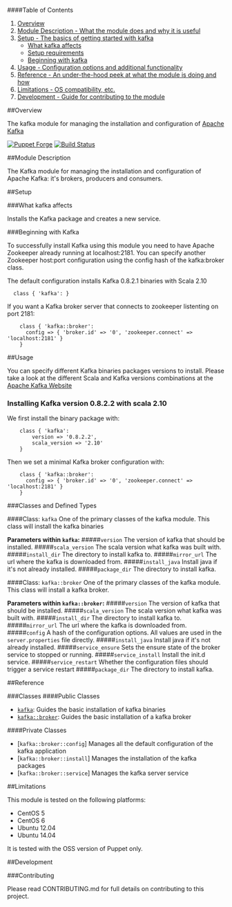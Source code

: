 ####Table of Contents

1. [Overview](#overview)
2. [Module Description - What the module does and why it is useful](#module-description)
3. [Setup - The basics of getting started with kafka](#setup)
    * [What kafka affects](#what-kafka-affects)
    * [Setup requirements](#setup-requirements)
    * [Beginning with kafka](#beginning-with-kafka)
4. [Usage - Configuration options and additional functionality](#usage)
5. [Reference - An under-the-hood peek at what the module is doing and how](#reference)
5. [Limitations - OS compatibility, etc.](#limitations)
6. [Development - Guide for contributing to the module](#development)

##Overview

The kafka module for managing the installation and configuration of [Apache Kafka](http://kafka.apache.org)

[![Puppet Forge](http://img.shields.io/puppetforge/v/puppet/kafka.svg)](https://forge.puppetlabs.com/puppet/kafka) [![Build Status](https://travis-ci.org/voxpupuli/puppet-kafka.png?branch=master)](https://travis-ci.org/voxpupuli/puppet-kafka)

##Module Description

The Kafka module for managing the installation and configuration of Apache Kafka: it's brokers, producers and consumers.

##Setup

###What kafka affects

Installs the Kafka package and creates a new service.

###Beginning with Kafka

To successfully install Kafka using this module you need to have Apache Zookeeper already running at localhost:2181. You can specify another Zookeeper host:port configuration using the config hash of the kafka:broker class.

The default configuration installs Kafka 0.8.2.1 binaries with Scala 2.10

```puppet
  class { 'kafka': }
```

If you want a Kafka broker server that connects to zookeeper listenting on port 2181:

```puppet
	class { 'kafka::broker':
	  config => { 'broker.id' => '0', 'zookeeper.connect' => 'localhost:2181' }
	}
```

##Usage

You can specify different Kafka binaries packages versions to install. Please take a look at the different Scala and Kafka versions combinations at the [Apache Kafka Website](http://kafka.apache.org/downloads.html)

### Installing Kafka version 0.8.2.2 with scala 2.10

We first install the binary package with:

```puppet
	class { 'kafka':
		version => '0.8.2.2',
		scala_version => '2.10'
	}
```

Then we set a minimal Kafka broker configuration with:

```puppet
	class { 'kafka::broker':
	  config => { 'broker.id' => '0', 'zookeeper.connect' => 'localhost:2181' }
	}
```

###Classes and Defined Types

####Class: `kafka`
One of the primary classes of the kafka module. This class will install the kafka binaries

**Parameters within `kafka`:**
#####`version`
The version of kafka that should be installed.
#####`scala_version`
The scala version what kafka was built with.
#####`install_dir`
The directory to install kafka to.
#####`mirror_url`
The url where the kafka is downloaded from.
#####`install_java`
Install java if it's not already installed.
#####`package_dir`
The directory to install kafka.

####Class: `kafka::broker`
One of the primary classes of the kafka module. This class will install a kafka broker.

**Parameters within `kafka::broker`:**
#####`version`
The version of kafka that should be installed.
#####`scala_version`
The scala version what kafka was built with.
#####`install_dir`
The directory to install kafka to.
#####`mirror_url`
The url where the kafka is downloaded from.
#####`config`
A hash of the configuration options. All values are used in the `server.properties` file directly.
#####`install_java`
Install java if it's not already installed.
#####`service_ensure`
Sets the ensure state of the broker service to stopped or running.
#####`service_install`
Install the init.d service.
#####`service_restart`
Whether the configuration files should trigger a service restart
#####`package_dir`
The directory to install kafka.

##Reference

###Classes
####Public Classes
* [`kafka`](#class-kafka-broker): Guides the basic installation of kafka binaries
* [`kafka::broker`](#class-kafka-broker): Guides the basic installation of a kafka broker

####Private Classes
* [`kafka::broker::config`]  Manages all the default configuration of the kafka application
* [`kafka::broker::install`] Manages the installation of the kafka packages
* [`kafka::broker::service`] Manages the kafka server service

##Limitations

This module is tested on the following platforms:

* CentOS 5
* CentOS 6
* Ubuntu 12.04
* Ubuntu 14.04

It is tested with the OSS version of Puppet only.

##Development

###Contributing

Please read CONTRIBUTING.md for full details on contributing to this project.
